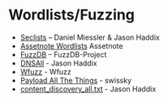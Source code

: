 # Wordlists/Fuzzing

* [Seclists](https://github.com/danielmiessler/SecLists) – Daniel Miessler & Jason Haddix
* [Assetnote Wordlists](https://wordlists.assetnote.io/) Assetnote
* [FuzzDB](https://github.com/fuzzdb-project/fuzzdb) – FuzzDB-Project
* [DNSAll](https://gist.github.com/jhaddix/86a06c5dc309d08580a018c66354a056) - Jason Haddix
* [Wfuzz](https://github.com/xmendez/wfuzz/tree/master/wordlist) - Wfuzz
* [Payload All The Things](https://github.com/swisskyrepo/PayloadsAllTheThings) - swissky
* [content_discovery_all.txt](https://gist.github.com/jhaddix/b80ea67d85c13206125806f0828f4d10) - Jason Haddix
